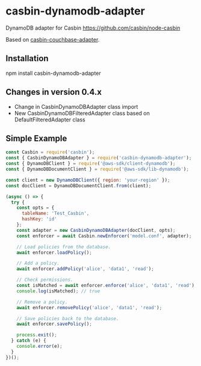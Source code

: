 # casbin-dynamodb-adapter

DynamoDB adapter for Casbin https://github.com/casbin/node-casbin

Based on [casbin-couchbase-adapter](https://github.com/MarkMYoung/casbin-couchbase-adapter).

## Installation

npm install casbin-dynamodb-adapter

## Changes in version 0.4.x

- Change in CasbinDynamoDBAdapter class import
- New CasbinDynamoDBFilteredAdapter class based on DefaultFilteredAdapter class

## Simple Example

```js
const Casbin = require('casbin');
const { CasbinDynamoDBAdapter } = require('casbin-dynamodb-adapter');
const { DynamoDBClient } = require('@aws-sdk/client-dynamodb');
const { DynamoDBDocumentClient } = require('@aws-sdk/lib-dynamodb');

const client = new DynamoDBClient({ region: 'your-region' });
const docClient = DynamoDBDocumentClient.from(client);

(async () => {
  try {
    const opts = {
      tableName: 'Test_Casbin',
      hashKey: 'id'
    };
    const adapter = new CasbinDynamoDBAdapter(docClient, opts);
    const enforcer = await Casbin.newEnforcer('model.conf', adapter);

    // Load policies from the database.
    await enforcer.loadPolicy();

    // Add a policy.
    await enforcer.addPolicy('alice', 'data1', 'read');

    // Check permissions.
    const isMatched = await enforcer.enforce('alice', 'data1', 'read');
    console.log(isMatched); // true

    // Remove a policy.
    await enforcer.removePolicy('alice', 'data1', 'read');

    // Save policies back to the database.
    await enforcer.savePolicy();

    process.exit();
  } catch (e) {
    console.error(e);
  }
})();
```